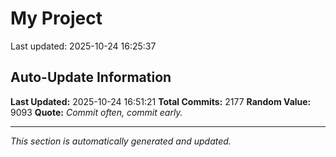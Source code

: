 # My Project


Last updated: 2025-10-24 16:25:37








































































































































































































































































































































































































































































































































































































































































































































































































































































































































































































































































































































































































































































































































































































































































































































































































































































































































































































































































































































































































































































































































































































































































































































































































































































































































































































































































## Auto-Update Information

**Last Updated:** 2025-10-24 16:51:21
**Total Commits:** 2177
**Random Value:** 9093
**Quote:** _Commit often, commit early._

---
_This section is automatically generated and updated._